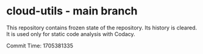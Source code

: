# cloud-utils - main branch

This repository contains frozen state of the repository.
Its history is cleared. It is used only for static code
analysis with Codacy.

Commit Time: 1705381335